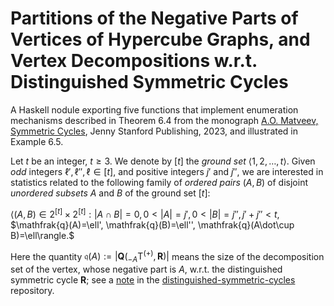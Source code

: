 # Partitions of the Negative Parts of Vertices of Hypercube Graphs, and Vertex Decompositions w.r.t. Distinguished Symmetric Cycles #

A Haskell nodule exporting five functions that implement enumeration
mechanisms described in Theorem 6.4 from the 
monograph [A.O. Matveev, Symmetric Cycles](https://www.jennystanford.com/), 
Jenny Stanford Publishing, 2023, and illustrated in Example 6.5.

Let $t$ be an integer, $t\geq 3$. We denote by $[t]$ the *ground set* $\langle 1,2,\ldots, t\rangle$.
Given *odd* integers $\ell',\ell'',\ell\in [t]$, 
and positive integers $j'$ and $j''$, we are interested in statistics 
related to the following family of *ordered pairs* $(A,B)$ 
of disjoint *unordered subsets* $A$ and $B$ of the ground set $[t]$:

$\langle(A,B) \in 2^{[t]} \times 2^{[t]}: |A\cap B|=0, 0<|A|=j', 0<|B|=j'', j'+j''<t,$
$\mathfrak{q}(A)=\ell', \mathfrak{q}(B)=\ell'', \mathfrak{q}(A\dot\cup B)=\ell\rangle.$

Here the quantity $\mathfrak{q}(A):=|\boldsymbol{Q}({}_{-A}\mathrm{T}^{(+)},\boldsymbol{R})|$ 
means the size of the decomposition set of the vertex, whose negative part is
$A$, w.r.t. the distinguished symmetric cycle $\boldsymbol{R}$; see a 
[note](https://github.com/andreyomatveev/distinguished-symmetric-cycles/blob/main/Matveev-DistinguishedSymmetricCycles-2022-07-13.pdf) 
in the [distinguished-symmetric-cycles](https://github.com/andreyomatveev/distinguished-symmetric-cycles) repository.
